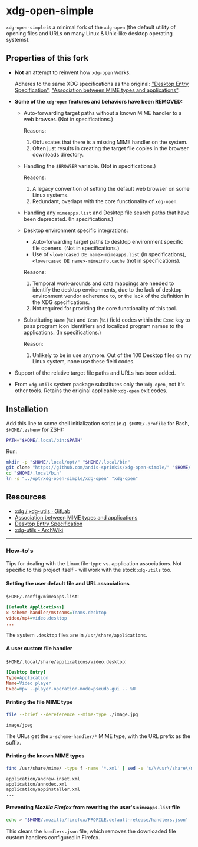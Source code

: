 # xdg-open-simple

`xdg-open-simple` is a minimal fork of the `xdg-open` (the default utility of opening files and URLs on many Linux & Unix-like desktop operating systems).

## Properties of this fork

-   **Not** an attempt to reinvent how `xdg-open` works.

    Adheres to the same XDG specifications as the original: ["Desktop Entry Specification"](https://specifications.freedesktop.org/desktop-entry-spec/latest/), ["Association between MIME types and applications"](https://specifications.freedesktop.org/mime-apps-spec/latest/).
-   **Some of the `xdg-open` features and behaviors have been REMOVED:**
    -   Auto-forwarding target paths without a known MIME handler to a web browser. (Not in specifications.)

        Reasons:
        
        1. Obfuscates that there is a missing MIME handler on the system.
        1. Often just results in creating the target file copies in the browser downloads directory.
  
    -   Handling the `$BROWSER` variable. (Not in specifications.)

        Reasons:
        
        1. A legacy convention of setting the default web browser on some Linux systems.
        1. Redundant, overlaps with the core functionality of `xdg-open`.
           
    -   Handling any `mimeapps.list` and Desktop file search paths that have been deprecated. (In specifications.)
    -   Desktop environment specific integrations:
        -   Auto-forwarding target paths to desktop environment specific file openers. (Not in specifications.)
        -   Use of `<lowercased DE name>-mimeapps.list` (in specifications), `<lowercased DE name>-mimeinfo.cache` (not in specifications).

        Reasons:
        
        1. Temporal work-arounds and data mappings are needed to identify the desktop environments, due to the lack of desktop environment vendor adherence to, or the lack of the definition in the XDG specifications.
        1. Not required for providing the core functionality of this tool.
           
    -   Substituting `Name` (`%c`) and `Icon` (`%i`) field codes within the `Exec` key to pass program icon identifiers and localized program names to the applications. (In specifications.)

        Reason:
        
        1. Unlikely to be in use anymore. Out of the 100 Desktop files on my Linux system, none use these field codes.
           
-   Support of the relative target file paths and URLs has been added.
-   From `xdg-utils` system package substitutes only the `xdg-open`, not it's other tools. Retains the original applicable `xdg-open` exit codes.

## Installation

Add this line to some shell initialization script (e.g. `$HOME/.profile` for Bash, `$HOME/.zshenv` for ZSH):

```sh
PATH="$HOME/.local/bin:$PATH"
```

Run:

```sh
mkdir -p "$HOME/.local/opt/" "$HOME/.local/bin"
git clone "https://github.com/andis-sprinkis/xdg-open-simple/" "$HOME/.local/opt/xdg-open-simple"
cd "$HOME/.local/bin"
ln -s "../opt/xdg-open-simple/xdg-open" "xdg-open"
```

## Resources

-   [xdg / xdg-utils · GitLab](https://gitlab.freedesktop.org/xdg/xdg-utils)
-   [Association between MIME types and applications](https://specifications.freedesktop.org/mime-apps-spec/latest/)
-   [Desktop Entry Specification](https://specifications.freedesktop.org/desktop-entry-spec/latest/)
-   [xdg-utils - ArchWiki](https://wiki.archlinux.org/title/Xdg-utils)

---

### How-to's

Tips for dealing with the Linux file-type vs. application associations. Not specific to this project itself - will work with the stock `xdg-utils` too.

#### Setting the user default file and URL associations

`$HOME/.config/mimeapps.list`:

```ini
[Default Applications]
x-scheme-handler/msteams=Teams.desktop
video/mp4=video.desktop
...
```

The system `.desktop` files are in `/usr/share/applications`.

#### A user custom file handler

`$HOME/.local/share/applications/video.desktop`:

```ini
[Desktop Entry]
Type=Application
Name=Video player
Exec=mpv --player-operation-mode=pseudo-gui -- %U
```

#### Printing the file MIME type

```sh
file --brief --dereference --mime-type ./image.jpg
```

```
image/jpeg
```

The URLs get the `x-scheme-handler/*` MIME type, with the URL prefix as the suffix.

#### Printing the known MIME types

```sh
find /usr/share/mime/ -type f -name '*.xml' | sed -e 's/\/usr\/share\/mime\///g' -e "s/\.xml$//g" | less
```

```
application/andrew-inset.xml
application/annodex.xml
application/appinstaller.xml
...
```

#### Preventing _Mozilla Firefox_ from rewriting the user's `mimeapps.list` file

```sh
echo > "$HOME/.mozilla/firefox/PROFILE.default-release/handlers.json'
```

This clears the `handlers.json` file, which removes the downloaded file custom handlers configured in Firefox.
